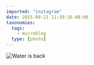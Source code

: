 ```yaml
---
imported: "instagram"
date: 2015-09-21 11:39:16-08:00
taxonomies:
  tags:
    - microblog
  type: [photo]
---
```

![Water is back](/media/images/photos/2015/09/bc5604d7477da6b8fd8ff548dc28c65e.jpg)

